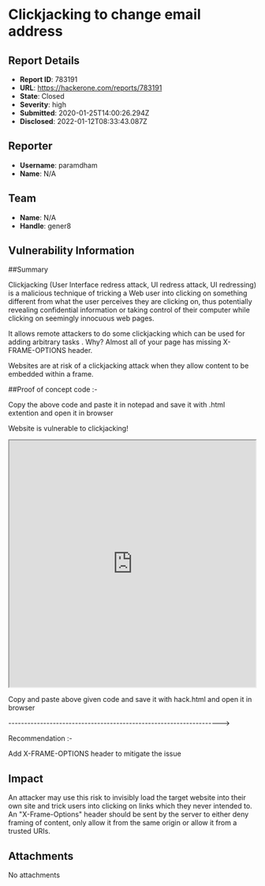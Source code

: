 # Clickjacking to change email address

## Report Details
- **Report ID**: 783191
- **URL**: https://hackerone.com/reports/783191
- **State**: Closed
- **Severity**: high
- **Submitted**: 2020-01-25T14:00:26.294Z
- **Disclosed**: 2022-01-12T08:33:43.087Z

## Reporter
- **Username**: paramdham
- **Name**: N/A

## Team
- **Name**: N/A
- **Handle**: gener8

## Vulnerability Information
##Summary



Clickjacking (User Interface redress attack, UI redress attack, UI redressing) is a malicious technique of tricking a Web user into clicking on something different from what the user perceives they are clicking on, thus potentially revealing confidential information or taking control of their computer while clicking on seemingly innocuous web pages.

It allows remote attackers to do some clickjacking which can be used for adding arbitrary tasks . Why? Almost all of your page has missing X-FRAME-OPTIONS header.

Websites are at risk of a clickjacking attack when they allow content to be embedded within a frame.





##Proof of concept code :- 

Copy the above code and paste it in notepad and save it with .html extention
and open it in browser


<html> 
<head> 
<title>Clickjack test page</title> 
</head> 
<body> 
<p>Website is vulnerable to clickjacking!</p>

<iframe src="https://gener8ads.com/dashboard/account"  sandbox="allow-top-navigation allow-same-origin allow-scripts" width="500" height="500"></iframe> 

</body> 
</html>


Copy and paste above given code and  save it with hack.html and  open it in browser



------------------------------------------------------------------->

Recommendation :- 

Add X-FRAME-OPTIONS header to mitigate the issue

## Impact

An attacker may use this risk to invisibly load the target website into their own site and trick users into clicking on links which they never intended to. An "X-Frame-Options" header should be sent by the server to either deny framing of content, only allow it from the same origin or allow it from a trusted URIs.

## Attachments
No attachments

